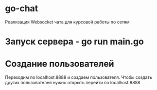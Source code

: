 # go-chat
Реализация Websocket чата для курсовой работы по сетям

# Запуск сервера - go run main.go

# Создание пользователей 
Переходим по localhost:8888 и создаем пользователя. Чтобы создать других пользователей нужно открыть перейти по localhost:8888
